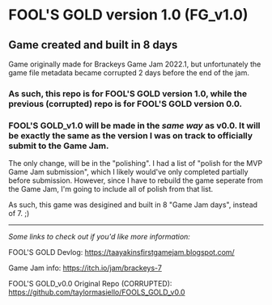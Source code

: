 # FOOL'S GOLD version 1.0 (FG_v1.0)

## Game created and built in 8 days

Game originally made for Brackeys Game Jam 2022.1, but unfortunately the game file metadata became corrupted 2 days before the end of the jam. 

### As such, this repo is for FOOL'S GOLD version 1.0, while the previous (corrupted) repo is for FOOL'S GOLD version 0.0.

### FOOL'S GOLD_v1.0 will be made in the _same way_ as v0.0. It will be exactly the same as the version I was on track to officially submit to the Game Jam. 

The only change, will be in the "polishing". I had a list of "polish for the MVP Game Jam submission", which I likely would've only completed partially before submission. However, since I have to rebuild the game seperate from the Game Jam, I'm going to include all of polish from that list. 

As such, this game was desigined and built in 8 "Game Jam days", instead of 7. ;)

___


_Some links to check out if you'd like more information:_ 

FOOL'S GOLD Devlog: https://taayakinsfirstgamejam.blogspot.com/
 
Game Jam info: https://itch.io/jam/brackeys-7

FOOL'S GOLD_v0.0 Original Repo (CORRUPTED): https://github.com/taylormasiello/FOOLS_GOLD_v0.0
